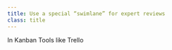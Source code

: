 ```yaml
---
title: Use a special “swimlane” for expert reviews
class: title
---
```

In Kanban Tools like Trello
<!-- more -->
